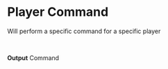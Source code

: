 # Player Command

Will perform a specific command for a specific player

<br>

**Output**
Command
<br>
